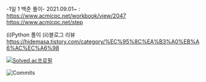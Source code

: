 -1일 1 백준 풀이-
2021.09.01~ : https://www.acmicpc.net/workbook/view/2047 https://www.acmicpc.net/step

(i)Python 풀이
(ii)블로그 리뷰 https://hidemasa.tistory.com/category/%EC%95%8C%EA%B3%A0%EB%A6%AC%EC%A6%98

[![Solved.ac프로필](http://mazassumnida.wtf/api/v2/generate_badge?boj=poohlicious0)](https://solved.ac/poohlicious0)

![Commits](https://img.shields.io/github/commit-activity/w/SOOJEONGKIMM/BOJ_algorithm?style=social)
